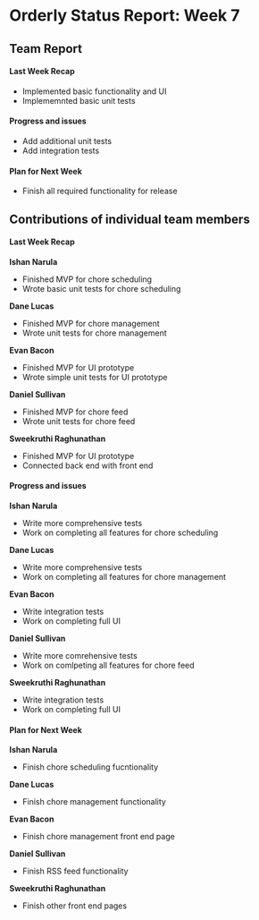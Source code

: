 # Orderly Status Report: Week 7

## Team Report

#### Last Week Recap
- Implemented basic functionality and UI
- Implememnted basic unit tests

#### Progress and issues
- Add additional unit tests
- Add integration tests

#### Plan for Next Week
- Finish all required functionality for release

## Contributions of individual team members

#### Last Week Recap
**Ishan Narula**
- Finished MVP for chore scheduling
- Wrote basic unit tests for chore scheduling

**Dane Lucas**
- Finished MVP for chore management
- Wrote unit tests for chore management

**Evan Bacon**
- Finished MVP for UI prototype
- Wrote simple unit tests for UI prototype

**Daniel Sullivan**
- Finished MVP for chore feed
- Wrote unit tests for chore feed

**Sweekruthi Raghunathan**
- Finished MVP for UI prototype
- Connected back end with front end

#### Progress and issues

**Ishan Narula**
- Write more comprehensive tests
- Work on completing all features for chore scheduling

**Dane Lucas**
- Write more comprehensive tests
- Work on completing all features for chore management

**Evan Bacon**
- Write integration tests
- Work on completing full UI

**Daniel Sullivan**
- Write more comrehensive tests
- Work on comlpeting all features for chore feed

**Sweekruthi Raghunathan**
- Write integration tests
- Work on completing full UI

#### Plan for Next Week

**Ishan Narula**
- Finish chore scheduling fucntionality

**Dane Lucas**
- Finish chore management functionality

**Evan Bacon**
- Finish chore management front end page

**Daniel Sullivan**
- Finish RSS feed functionality

**Sweekruthi Raghunathan**
- Finish other front end pages

